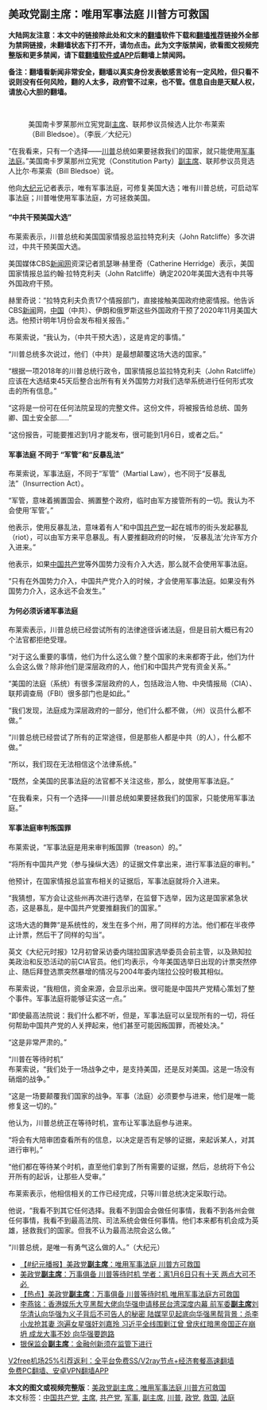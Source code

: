 <h2>美政党副主席：唯用军事法庭 川普方可救国</h2> <p class="notice"><b>大陆网友注意：本文中的链接除此处和文末的<a href="https://github.com/bannedbook/fanqiang" >翻墙</a>软件下载和<a href="https://github.com/killgcd/justmysocks/blob/master/README.md">翻墙推荐</a>链接外全部为禁网链接，未翻墙状态下打不开，请勿点击。此为文字版禁闻，欲看图文视频完整版和更多禁闻，请下载<a href="https://github.com/bannedbook/fanqiang">翻墙软件或APP</a>后翻墙上禁闻网。</p><p>备注：翻墙看新闻非常安全，翻墙以真实身份发表敏感言论有一定风险，但只看不说则没有任何风险，翻的人太多，政府管不过来，也不管。信息自由是天赋人权，请放心大胆的翻墙。</b></p>  <div class="entry"> <br /> <figure><figcaption class="wp-caption-text">美国南卡罗莱那州立宪党副<a href="https://www.bannedbook.org/bnews/tag/%E4%B8%BB%E5%B8%AD/" class="st_tag internal_tag" rel="tag" title="标签 主席 下的日志">主席</a>、联邦参议员候选人比尔‧布莱索（Bill Bledsoe）。（李辰／大纪元）</figcaption></figure> <p>“在我看来，只有一个选择——<a href="https://www.bannedbook.org/bnews/tag/%e5%b7%9d%e6%99%ae/" class="st_tag internal_tag" rel="tag" title="标签 川普 下的日志">川普</a>总统如果要拯救我们的国家，就只能使用<a href="https://www.bannedbook.org/bnews/tag/%E5%86%9B%E4%BA%8B/" class="st_tag internal_tag" rel="tag" title="标签 军事 下的日志">军事</a><a href="https://www.bannedbook.org/bnews/tag/%e6%b3%95%e5%ba%ad/" class="st_tag internal_tag" rel="tag" title="标签 法庭 下的日志">法庭</a>。”美国南卡罗莱那州立宪党（Constitution Party）<a href="https://www.bannedbook.org/bnews/tag/%E5%89%AF%E4%B8%BB%E5%B8%AD/" class="st_tag internal_tag" rel="tag" title="标签 副主席 下的日志">副主席</a>、联邦参议员竞选人比尔‧布莱索（Bill Bledsoe）说。</p> <p>他向<span class='wp_keywordlink_affiliate'><a href="http://www.epochtimes.com/" title="大纪元" target="_blank">大纪元</a></span>记者表示，唯有军事法庭，可修复美国大选；唯有川普总统，可启动军事法庭；川普唯使用军事法庭，方可拯救美国。</p> <h4><strong>“中共干预美国大选”</strong></h4> <p>布莱索表示，川普总统和美国国家情报总监拉特克利夫（John Ratcliffe）多次讲过，中共干预美国大选。</p> <p>美国媒体CBS<span class='wp_keywordlink_affiliate'><a href="https://www.bannedbook.org/" title="新闻网">新闻网</a></span>资深记者凯瑟琳·赫里奇（Catherine Herridge）表示，美国国家情报总监约翰·拉特克利夫（John Ratcliffe）确定2020年美国大选有中共等外国政府干预。</p> <p>赫里奇说：“拉特克利夫负责17个情报部门，直接接触美国政府绝密情报。他告诉CBS<span class='wp_keywordlink_affiliate'><a href="https://www.bannedbook.org/" title="新闻">新闻</a></span>网，<span class='wp_keywordlink_affiliate'><a href="https://www.bannedbook.org/" title="中国" target="_blank">中国</a></span>（中共）、伊朗和俄罗斯这些外国政府干预了2020年11月美国大选。他预计明年1月份会发布相关报告。”</p> <p>布莱索说，“我认为，（中共干预大选），这是肯定的事情。”</p> <p>“川普总统多次说过，他们（中共）是最想颠覆这场大选的国家。”</p> <p>“根据一项2018年的川普总统行政令，国家情报总监拉特克利夫（John Ratcliffe）应该在大选结束45天后整合出所有有关外国势力对我们选举系统进行任何形式攻击的所有信息。”</p> <p>“这将是一份可在任何法院呈现的完整文件。这份文件，将被报告给总统、国务卿、国土安全部……”</p> <p>“这份报告，可能要推迟到1月才能发布，很可能到1月6日，或者之后。”</p>  <h4><strong>军事法庭 不同于 “军管”和“反暴乱法”</strong></h4> <p>布莱索说，军事法庭，不同于“军管”（Martial Law），也不同于“反暴乱法”（Insurrection Act）。</p> <p>“军管，意味着搁置国会、搁置整个政府，临时由军方接管所有的一切。我认为不会使用‘军管’。”</p> <p>他表示，使用反暴乱法，意味着有人“和中国<a href="https://www.bannedbook.org/bnews/tag/%e5%85%b1%e4%ba%a7%e5%85%9a/" class="st_tag internal_tag" rel="tag" title="标签 共产党 下的日志">共产党</a>一起在城市的街头发起暴乱（riot），可以由军方来平息暴乱。有人要推翻​​政府的时候， &#8216;反暴乱法&#8217;允许军方介入进来。”</p> <p>他表示，如果<a href="https://www.bannedbook.org/bnews/tag/%e4%b8%ad%e5%9b%bd%e5%85%b1%e4%ba%a7%e5%85%9a/" class="st_tag internal_tag" rel="tag" title="标签 中国共产党 下的日志">中国共产党</a>等外国势力没有介入大选，那么就不会使用军事法庭。</p> <p>“只有在外国势力介入，中国共产党介入的时候，才会使用军事法庭。如果没有外国势力介入，这永远不会发生。”</p> <h4><strong>为何必须诉诸军事法庭</strong></h4> <p>布莱索表示，川普总统已经尝试所有的法律途径诉诸法庭，但是目前大概已有20个法官都拒绝受理。</p> <p>“对于这么重要的事情，他们为什么这么做？整个国家的未来都寄于此，他们为什么会这么做？除非他们是深层政府的人，他们和中国共产党有资金关系。”</p> <p>“美国的法庭（系统）有很多深层政府的人，包括政治人物、中央情报局（CIA）、联邦调查局（FBI）很多部门也是如此。”</p> <p>“我们发现，法庭成为深层政府的一部分，他们什么都不做，（州）议员什么都不做。”</p> <p>“川普总统已经尝试了所有的正常途径，但是那些人都是中共（的人），什么都不做。”</p>  <p>“所以，我们现在无法相信这个法律系统。”</p> <p>“既然，全美国的民事法庭的法官都不关注这些，那么，就使用军事法庭。”</p> <p>“在我看来，只有一个选择——川普总统如果要拯救我们的国家，只能使用军事法庭。”</p> <h4><strong>军事法庭审判叛国罪</strong></h4> <p>布莱索说，“军事法庭是用来审判叛国罪（treason）的。”</p> <p>“将所有中国共产党（参与操纵大选）的证据文件拿出来，进行军事法庭的审判。”</p> <p>他预计，在国家情报总监宣布相关的证据后，军事法庭就将介入进来。</p> <p>“我猜想，军方会让这些州再次进行选举，在监督下选举，因为这是国家紧​​急状态，这是暴乱，是中国共产党要推翻我们的国家。”</p> <p>这场大选的舞弊“是系统性的，发生在多个州，用了同样的方法。他们都在半夜停止计票，然后干了同样的勾当”。</p> <p>英文《大纪元时报》12月初曾采访委内瑞拉国家选举委员会前主管，以及熟知拉美政治和反恐活动的前CIA官员。他们均表示，今年美国选举日出现的计票突然停止、随后拜登选票突然暴增的情况与2004年委内瑞拉公投时极其相似。</p> <p>布莱索说，“我相信，资金来源，会显示出来。很可能是中国共产党精心策划了整个事件。军事法庭将能够证实这一点。”</p>  <p>“即使最高法院说：我们什么都不听，但是，军事法庭可以呈现所有的一切，将任何帮助中国共产党的人关押起来，他们甚至可能因叛国罪，而被处决。”</p> <p>“这是非常严肃的。”</p> <p>“川普在等待时机”<br /> 布莱索说，“我们处于一场战争之中，是支持美国，还是反对美国。这是一场没有硝烟的战争。”</p> <p>“这是一场要颠覆我们国家的战争。军事（法庭）必须要参与进来，他们是唯一能修复这一切的。”</p> <p>他认为，川普总统正在等待时机，宣布让军事法庭参与进来。</p> <p>“将会有大陪审团查看所有的信息，以决定是否有足够的证据，来起诉某人，对其进行审判。”</p> <p>“他们都在等待某个时机，直至他们拿到了所有需要的证据，然后，总统将下令公开所有的起诉，让那些人受审。”</p> <p>布莱索表示，他相信相关的工作已经完成，只等川普总统决定采取行动。</p> <p>他说，“我看不到其它任何选择。我看不到国会会做任何事情，我看不到各州会做任何事情，我看不到最高法院、司法系统会做任何事情。他们本来都有机会成为英雄，拯救我们的国家。但我不认为最高法院会这么做。”</p> <p>“川普总统，是唯一有勇气这么做的人。”（大纪元）</p>  <ul class='op-related-articles' title='相关阅读'> <li><a href='https://www.bannedbook.org/bnews/bannedvideo/20201230/1457789.html' target='_blank'>【#纪元播报】美政党<b>副主席</b>：唯用军事法庭 川普方可救国</a></li> <li><a href='https://www.bannedbook.org/bnews/cnnews/20201229/1456691.html' target='_blank'>美政党<b>副主席</b>：万事俱备 川普等待时机 学者：离1月6日只有十天 两点大可不必 </a></li> <li><a href='https://www.bannedbook.org/bnews/bannedvideo/20201229/1456681.html' target='_blank'>【热点】美政党<b>副主席</b>：万事俱备 川普等待时机 唯用军事法庭方可救国</a></li> <li><a href='https://www.bannedbook.org/bnews/comments/20201228/1456205.html' target='_blank'>李燕铭：香港娱乐大亨黑帮大佬向华强申请移民台湾深度内幕 前军委<b>副主席</b>刘华清认向华强为义子背后不可告人的秘密 陆媒罕见起底向华强黑帮背景：杀李小龙抢其妻 泡遍女星强奸刘嘉玲 习近平全线围剿江曾 曾庆红暗黑帝国正在崩坍 成龙大事不妙 向华强要跑路</a></li> <li><a href='https://www.bannedbook.org/bnews/baitai/20201220/1451677.html' target='_blank'>银保监会<b>副主席</b>：金融创新须在监管下进行</a></li> </ul> <p class="texttj"> <a href="https://www.bannedbook.org/forum23/topic22702.html" target="_blank">V2free机场25%引荐返利：全平台免费SS/V2ray节点+经济套餐高速翻墙</a><br/> <a href="https://github.com/bannedbook/fanqiang/wiki/%E7%A6%81%E9%97%BB%E7%BD%91%E5%AE%89%E5%8D%93%E7%BF%BB%E5%A2%99%E6%96%B0%E9%97%BBAPP" target="_blank">免费PC翻墙、安卓VPN翻墙APP</a></p><p></p><a name='sharetosocial'></a>       <div><b>本文的图文或视频完整版</b>：<a href='https://www.bannedbook.org/bnews/comments/20201230/1457919.html'>美政党副主席：唯用军事法庭 川普方可救国</a></div>  </div><!--END ENTRY--> <div class="postfooter"> <div>本文标签：<a href="https://www.bannedbook.org/bnews/tag/%e4%b8%ad%e5%9b%bd%e5%85%b1%e4%ba%a7%e5%85%9a/" rel="tag">中国共产党</a>, <a href="https://www.bannedbook.org/bnews/tag/%E4%B8%BB%E5%B8%AD/" rel="tag">主席</a>, <a href="https://www.bannedbook.org/bnews/tag/%e5%85%b1%e4%ba%a7%e5%85%9a/" rel="tag">共产党</a>, <a href="https://www.bannedbook.org/bnews/tag/%E5%86%9B%E4%BA%8B/" rel="tag">军事</a>, <a href="https://www.bannedbook.org/bnews/tag/%E5%89%AF%E4%B8%BB%E5%B8%AD/" rel="tag">副主席</a>, <a href="https://www.bannedbook.org/bnews/tag/%e5%b7%9d%e6%99%ae/" rel="tag">川普</a>, <a href="https://www.bannedbook.org/bnews/tag/%E6%94%BF%E5%85%9A/" rel="tag">政党</a>, <a href="https://www.bannedbook.org/bnews/tag/%e6%95%91%e5%9b%bd/" rel="tag">救国</a>, <a href="https://www.bannedbook.org/bnews/tag/%e6%b3%95%e5%ba%ad/" rel="tag">法庭</a></div>  </div><!--END POSTFOOTER--> 